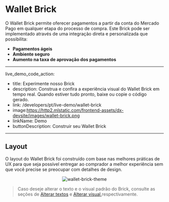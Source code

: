 # Wallet Brick

O Wallet Brick permite oferecer pagamentos a partir da conta do Mercado Pago em qualquer etapa do processo de compra. Este Brick pode ser implementado através de uma integração direta e personalizada que possibilita:

* **Pagamentos ágeis**
* **Ambiente seguro**
* **Aumento na taxa de aprovação dos pagamentos**

---
live_demo_code_action:
 - title: Experimente nosso Brick
 - description: Construa e confira a experiência visual do Wallet Brick em tempo real. Quando estiver tudo pronto, baixe ou copie o código gerado.
 - link: /developers/pt/live-demo/wallet-brick
 - image:https://http2.mlstatic.com/frontend-assets/dx-devsite/images/wallet-brick.png
 - linkName: Demo
 - buttonDescription: Construir seu Wallet Brick
---

## Layout 

O layout do Wallet Brick foi construído com base nas melhores práticas de UX para que seja possível entregar ao comprador a melhor experiência sem que você precise se preocupar com detalhes de design.

<center>

![wallet-brick-theme](checkout-bricks/wallet-brick-theme-pt.png)

</center>

> Caso deseje alterar o texto e o visual padrão do Brick, consulte as seções de [Alterar textos](/developers/pt/docs/checkout-bricks/wallet-brick/additional-customization/change-texts) e [Alterar visual,](/developers/pt/docs/checkout-bricks/wallet-brick/additional-customization/change-appearance)respectivamente.